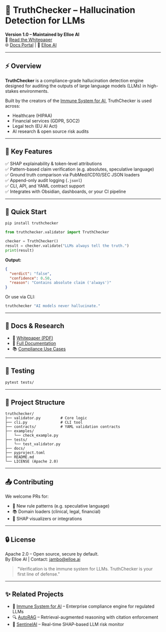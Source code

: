 # 🧪 TruthChecker – Hallucination Detection for LLMs

**Version 1.0 – Maintained by Elloe AI**  
📄 [Read the Whitepaper](https://whitepapers.elloe.ai/whitepaper/)  
🌐 [Docs Portal](https://whitepapers.elloe.ai) | 🧬 [Elloe AI](https://elloe.ai)

---

## ⚡ Overview

**TruthChecker** is a compliance-grade hallucination detection engine designed for auditing the outputs of large language models (LLMs) in high-stakes environments.

Built by the creators of the [Immune System for AI](https://github.com/Elloe-AI/immune-system-ai), TruthChecker is used across:

- Healthcare (HIPAA)
- Financial services (GDPR, SOC2)
- Legal tech (EU AI Act)
- AI research & open source risk audits

---

## 🔎 Key Features

✅ SHAP explainability & token-level attributions  
✅ Pattern-based claim verification (e.g. absolutes, speculative language)  
✅ Ground truth comparison via PubMed/ICD10/SEC JSON loaders  
✅ Append-only audit logging (`.jsonl`)  
✅ CLI, API, and YAML contract support  
✅ Integrates with Obsidian, dashboards, or your CI pipeline

---

## 🚀 Quick Start

```bash
pip install truthchecker
```

```python
from truthchecker.validator import TruthChecker

checker = TruthChecker()
result = checker.validate("LLMs always tell the truth.")
print(result)
```

**Output:**
```json
{
  "verdict": "false",
  "confidence": 0.50,
  "reason": "Contains absolute claim ('always')"
}
```

Or use via CLI:
```bash
truthchecker "AI models never hallucinate."
```

---

## 📘 Docs & Research

- 📄 [Whitepaper (PDF)](https://whitepapers.elloe.ai/whitepaper.pdf)
- 📘 [Full Documentation](https://whitepapers.elloe.ai)
- 📚 [Compliance Use Cases](https://whitepapers.elloe.ai/compliance)

---

## 🧪 Testing

```bash
pytest tests/
```

---

## 📁 Project Structure

```
truthchecker/
├── validator.py         # Core logic
├── cli.py               # CLI tool
├── contracts/           # YAML validation contracts
├── examples/
│   └── check_example.py
├── tests/
│   └── test_validator.py
├── docs/
├── pyproject.toml
├── README.md
└── LICENSE (Apache 2.0)
```

---

## 📤 Contributing

We welcome PRs for:

- 🧠 New rule patterns (e.g. speculative language)
- 📚 Domain loaders (clinical, legal, financial)
- 🧪 SHAP visualizers or integrations

---

## 🔒 License

Apache 2.0 – Open source, secure by default.  
By Elloe AI | Contact: [jambo@elloe.ai](mailto:jambo@elloe.ai)

> "Verification is the immune system for LLMs. TruthChecker is your first line of defense."

---

## ✨ Related Projects

- 🧬 [Immune System for AI](https://github.com/Elloe-AI/immune-system-ai) – Enterprise compliance engine for regulated LLMs
- 🔍 [AutoRAG](https://github.com/Elloe-AI/autorag) – Retrieval-augmented reasoning with citation enforcement
- 🔐 [SentinelAI](https://github.com/Elloe-AI/sentinelai) – Real-time SHAP-based LLM risk monitor 